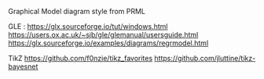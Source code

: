 Graphical Model diagram style from PRML

GLE : https://glx.sourceforge.io/tut/windows.html
https://users.ox.ac.uk/~sjb/gle/glemanual/usersguide.html
https://glx.sourceforge.io/examples/diagrams/regrmodel.html

TikZ https://github.com/f0nzie/tikz_favorites
https://github.com/jluttine/tikz-bayesnet